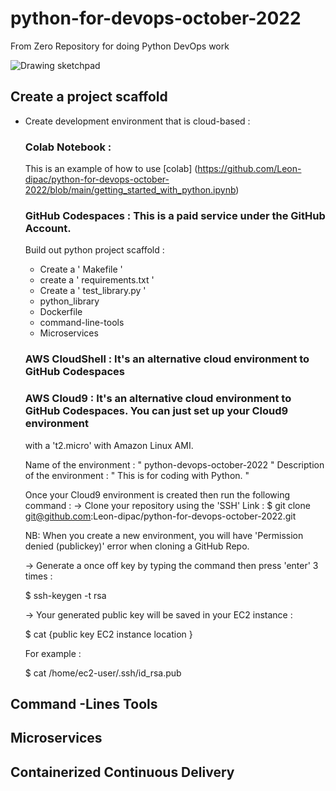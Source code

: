 # python-for-devops-october-2022
From Zero Repository for doing Python DevOps work


![Drawing sketchpad](https://user-images.githubusercontent.com/60753177/192761015-5838aab5-fd95-4b3a-bc75-bc8f146478b8.png)


## Create a project scaffold

  * Create development environment that is cloud-based : 
  
    ### Colab Notebook :
    
    This is an example of how to use [colab] (https://github.com/Leon-dipac/python-for-devops-october-2022/blob/main/getting_started_with_python.ipynb)
    
    ### GitHub Codespaces : This is a paid service under the GitHub Account.
    
    Build out python project scaffold :
    
    * Create a ' Makefile '
    * create a ' requirements.txt '
    * Create a ' test_library.py '
    * python_library
    * Dockerfile
    * command-line-tools
    * Microservices


    ### AWS CloudShell : It's an alternative cloud environment to GitHub Codespaces
    
    ### AWS Cloud9 : It's an alternative cloud environment to GitHub Codespaces. You can just set up your Cloud9 environment 
    with a 't2.micro' with Amazon Linux AMI.
    
    Name of the environment : " python-devops-october-2022 "
    Description of the environment : " This is for coding with Python. "
    
    Once your Cloud9 environment is created then run the following command :
      -> Clone your repository using the 'SSH' Link :
      $ git clone git@github.com:Leon-dipac/python-for-devops-october-2022.git
      
      NB: When you create a new environment, you will have 'Permission denied (publickey)' error when cloning a GitHub Repo.
      
      -> Generate a once off key by typing the command then press 'enter' 3 times : 
      
      $ ssh-keygen -t rsa
      
      -> Your generated public key will be saved in your EC2 instance :
      
      $ cat {public key EC2 instance location }
      
       For example : 
       
      $ cat /home/ec2-user/.ssh/id_rsa.pub

## Command -Lines Tools

## Microservices

## Containerized Continuous Delivery

